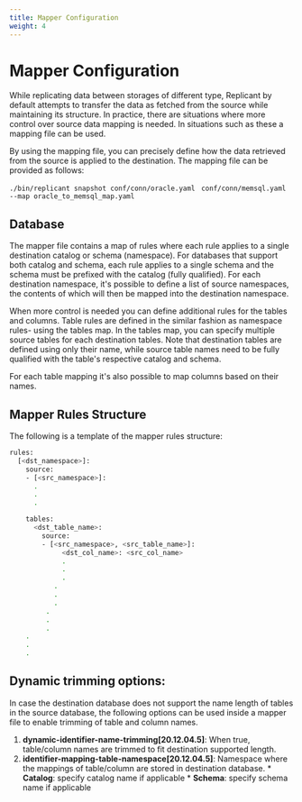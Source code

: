 ```yaml
---
title: Mapper Configuration
weight: 4
---
```


# Mapper Configuration

While replicating data between storages of different type, Replicant by default attempts to transfer the data as fetched from the source while maintaining its structure. In practice, there are situations where more control over source data mapping is needed. In situations such as these a mapping file can be used.

By using the mapping file, you can precisely define how the data retrieved from the source is applied to the destination. The mapping file can be provided as follows:

`./bin/replicant snapshot conf/conn/oracle.yaml `
`conf/conn/memsql.yaml --map oracle_to_memsql_map.yaml`

## Database
The mapper file contains a map of rules where each rule applies to a single destination catalog or schema (namespace). For databases that support both catalog and schema, each rule applies to a single schema and the schema must be prefixed with the catalog (fully qualified). For each destination namespace, it's possible to define a list of source namespaces, the contents of which will then be mapped into the destination namespace.

When more control is needed you can define additional rules for the tables and columns. Table rules are defined in the similar fashion as namespace rules- using the tables map. In the tables map, you can specify multiple source tables for each destination tables. Note that destination tables are defined using only their name, while source table names need to be fully qualified with the table's respective catalog and schema.

For each table mapping it's also possible to map columns based on their names.

## Mapper Rules Structure

The following is a template of the mapper rules structure:

```BASH
rules:
  [<dst_namespace>]:
    source:
    - [<src_namespace>]:
      .
      .
      .  

    tables:
      <dst_table_name>:
        source:
        - [<src_namespace>, <src_table_name>]:
             <dst_col_name>: <src_col_name>
             .
             .
             .
           .
           .
           .
         .
         .
         .
    .
    .
    .
```

## Dynamic trimming options:

In case the destination database does not support the name length of tables in the source database, the following options can be used inside a mapper file to enable trimming of table and column names.

  1. **dynamic-identifier-name-trimming[20.12.04.5]**: When true, table/column names are trimmed to fit destination supported length.
  2. **identifier-mapping-table-namespace[20.12.04.5]**: Namespace where the mappings of table/column are stored in destination database.
    * **Catalog**: specify catalog name if applicable
    * **Schema**: specify schema name if applicable
